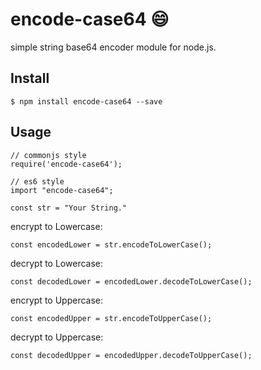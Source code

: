 # encode-case64 😄
simple string base64 encoder module for node.js.

## Install 
```
$ npm install encode-case64 --save
```
## Usage
```
// commonjs style
require('encode-case64');

// es6 style
import "encode-case64";

const str = "Your String."
```
encrypt to Lowercase:
```
const encodedLower = str.encodeToLowerCase();
```
decrypt to Lowercase:
```
const decodedLower = encodedLower.decodeToLowerCase();
```
encrypt to Uppercase:
```
const encodedUpper = str.encodeToUpperCase();
```
decrypt to Uppercase:
```
const decodedUpper = encodedUpper.decodeToUpperCase();
```